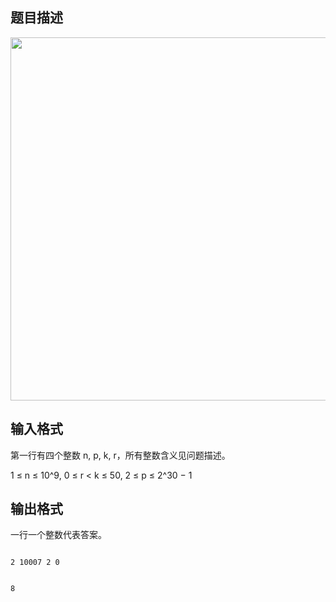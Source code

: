 ## 题目描述

<p><img src="https://s2.loli.net/2023/08/15/qmizXAKFSHv2pZx.png" width="777" height="581" alt=""></p>

## 输入格式

<div>
 第一行有四个整数 n, p, k, r，所有整数含义见问题描述。
</div>
<div>
 1 ≤ n ≤ 10^9, 0 ≤ r < k ≤ 50, 2 ≤ p ≤ 2^30 − 1
</div>

## 输出格式

<div>
 一行一个整数代表答案。
</div>

```input1
2 10007 2 0
```
```output1
8
```
